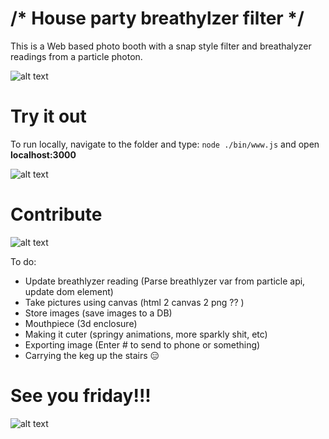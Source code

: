 # /* House party breathylzer filter */
This is a Web based photo booth with a snap style filter and breathalyzer readings from a particle photon.


![alt text](http://i.imgur.com/AyPkymm.png "Photobooze draft")




# Try it out #

To run locally, navigate to the folder and type: `node ./bin/www.js` and open **localhost:3000**

![alt text](http://i.imgur.com/sOL38eY.jpg "Photobooze draft")


# Contribute #

![alt text](http://i.imgur.com/kqehx7O.jpg "Breathlyzer prototype")

To do:
- Update breathlyzer reading (Parse breathlyzer var from particle api, update dom element)
- Take pictures using canvas (html 2 canvas 2 png ?? )
- Store images (save images to a DB)
- Mouthpiece (3d enclosure)
- Making it cuter (springy animations, more sparkly shit, etc)
- Exporting image (Enter # to send to phone or something)
- Carrying the keg up the stairs 😑

# See you friday!!! #


![alt text](http://i.imgur.com/zGGRhwk.jpg "Bday card")
